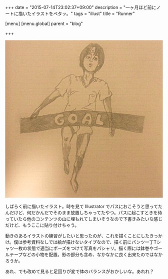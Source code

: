 +++
date = "2015-07-14T23:02:37+09:00"
description = "一ヶ月ほど前にノートに描いたイラストをペタッ。"
tags = "illust"
title = "Runner"

[menu]
  [menu.global]
    parent = "blog"

+++

![](/images/blog/runner/image.png)

しばらく前に描いたイラスト。時を見て Illustrator でパスにおこそうと思ってたんだけど、何だかんだでそのまま放置しちゃってたやつ。パスに起こすときを待っていたら他のコンテンツの山に埋もれてしまいそうなので下書きみたいな感じだけど、もうここに貼り付けちゃう。

動きのあるイラストの練習がしたいと思ったのが、これを描くことにしたきっかけ。僕は参考資料なしでは絵が描けないタイプなので、描く前にパンツ一丁Tシャツ一枚の状態で適当にポーズをつけて写真をパシャリ。描く際には鉢巻やゴールテープなどの小物を配置。影の部分も含め、なかなかに良く出来たのではなかろうか。

あれ、でも改めて見ると足回りが変で体のバランスがおかしいな。あれれ？
